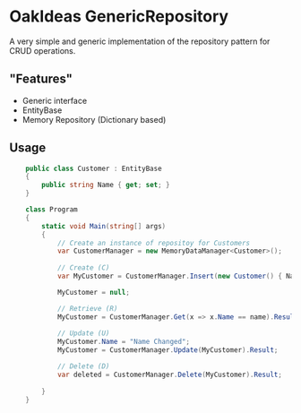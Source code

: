 # OakIdeas GenericRepository
A very simple and generic implementation of the repository pattern for CRUD operations.

## "Features"

- Generic interface
- EntityBase
- Memory Repository (Dictionary based)


## Usage

```C#
	public class Customer : EntityBase
	{
		public string Name { get; set; }
	}

	class Program
    {
        static void Main(string[] args)
        {   
            // Create an instance of repositoy for Customers
            var CustomerManager = new MemoryDataManager<Customer>();         
            
            // Create (C)
            var MyCustomer = CustomerManager.Insert(new Customer() { Name = name }).Result;

            MyCustomer = null;

            // Retrieve (R)
            MyCustomer = CustomerManager.Get(x => x.Name == name).Result.FirstOrDefault();
            
            // Update (U)
            MyCustomer.Name = "Name Changed";
            MyCustomer = CustomerManager.Update(MyCustomer).Result;

            // Delete (D)
            var deleted = CustomerManager.Delete(MyCustomer).Result;
            
        }
    }
```
